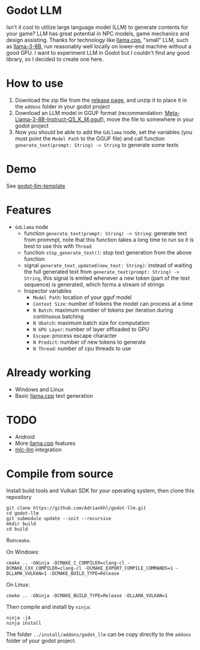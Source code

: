 # Godot LLM
Isn't it cool to utilize large language model (LLM) to generate contents for your game? LLM has great potential in NPC models, game mechanics and design assisting. Thanks for technology like [llama.cpp](https://github.com/ggerganov/llama.cpp), "small" LLM, such as [llama-3-8B](https://huggingface.co/meta-llama/Meta-Llama-3-8B), run reasonably well locally on lower-end machine without a good GPU.
I want to experiment LLM in Godot but I couldn't find any good library, so I decided to create one here.

# How to use
1. Download the zip file from the [release page](https://github.com/Adriankhl/godot-llm/releases), and unzip it to place it in the `addons` folder in your godot project
2. Download an LLM model in GGUF format (recommendation: [Meta-Llama-3-8B-Instruct-Q5_K_M.gguf](https://huggingface.co/lmstudio-community/Meta-Llama-3-8B-Instruct-GGUF/tree/main)), move the file to somewhere in your godot project
3. Now you should be able to add the `GdLlama` node, set the variables (you must point the `Model Path` to the GGUF file) and call function `generate_text(prompt: String) -> String` to generate some texts

# Demo
See [godot-llm-template](https://github.com/Adriankhl/godot-llm-template)

# Features
* `GdLlama` node
  - function `generate_text(prompt: String) -> String`: generate text from prommpt, note that this function takes a long time to run so it is best to use this with `Thread`
  - function `stop_generate_text()`: stop text generation from the above function
  - signal `generate_text_updated(new_text: String)`: instead of waiting the full generated text from `generate_text(prompt: String) -> String`, this signal is emited whenever a new token (part of the text sequence) is generated, which forms a stream of strings
  - Inspector variables
    * `Model Path`: location of your gguf model
    * `Context Size`: number of tokens the model can process at a time
    * `N Batch`: maximum number of tokens per iteration during continuous batching
    * `N Ubatch`: maximum batch size for computation
    * `N GPU Layer`: number of layer offloaded to GPU
    * `Escape`: process escape character
    * `N Predict`: number of new tokens to generate
    * `N Thread`: number of cpu threads to use

# Already working
* Windows and Linux
* Basic [llama.cpp](https://github.com/ggerganov/llama.cpp) text generation

# TODO
* Android
* More [llama.cpp](https://github.com/ggerganov/llama.cpp) features
* [mlc-llm](https://github.com/mlc-ai/mlc-llm) integration

# Compile from source
Install build tools and Vulkan SDK for your operating system, then clone this repository
```
git clone https://github.com/Adriankhl/godot-llm.git
cd godot-llm
git submodule update --init --recursive
mkdir build
cd build
```

Run`cmake`.

On Windows:
```
cmake .. -GNinja -DCMAKE_C_COMPILER=clang-cl -DCMAKE_CXX_COMPILER=clang-cl -DCMAKE_EXPORT_COMPILE_COMMANDS=1 -DLLAMA_VULKAN=1 -DCMAKE_BUILD_TYPE=Release
```

On Linux:
```
cmake .. -GNinja -DCMAKE_BUILD_TYPE=Release -DLLAMA_VULKAN=1
```

Then compile and install by `ninja`:
```
ninja -j4
ninja install
```

The folder `../install/addons/godot_llm` can be copy directly to the `addons` folder of your godot project.
